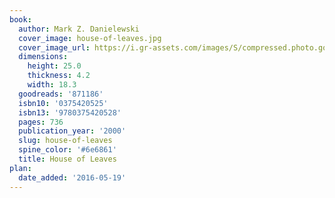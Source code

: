 ```yaml
---
book:
  author: Mark Z. Danielewski
  cover_image: house-of-leaves.jpg
  cover_image_url: https://i.gr-assets.com/images/S/compressed.photo.goodreads.com/books/1347360479l/871186.jpg
  dimensions:
    height: 25.0
    thickness: 4.2
    width: 18.3
  goodreads: '871186'
  isbn10: '0375420525'
  isbn13: '9780375420528'
  pages: 736
  publication_year: '2000'
  slug: house-of-leaves
  spine_color: '#6e6861'
  title: House of Leaves
plan:
  date_added: '2016-05-19'
---
```

